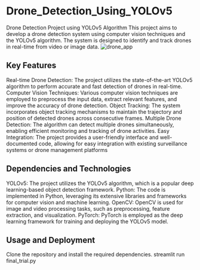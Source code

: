 # Drone_Detection_Using_YOLOv5


Drone Detection Project using YOLOv5 Algorithm
This project aims to develop a drone detection system using computer vision techniques and the YOLOv5 algorithm. The system is designed to identify and track drones in real-time from video or image data.
![drone_app](https://github.com/akashthakur4553/Drone_Detection_Using_YOLOv5/assets/117273921/0bf5234e-05cd-4614-be81-29de50728fb4)

## Key Features
Real-time Drone Detection: The project utilizes the state-of-the-art YOLOv5 algorithm to perform accurate and fast detection of drones in real-time.
Computer Vision Techniques: Various computer vision techniques are employed to preprocess the input data, extract relevant features, and improve the accuracy of drone detection.
Object Tracking: The system incorporates object tracking mechanisms to maintain the trajectory and position of detected drones across consecutive frames.
Multiple Drone Detection: The algorithm can detect multiple drones simultaneously, enabling efficient monitoring and tracking of drone activities.
Easy Integration: The project provides a user-friendly interface and well-documented code, allowing for easy integration with existing surveillance systems or drone management platforms

## Dependencies and Technologies
YOLOv5: The project utilizes the YOLOv5 algorithm, which is a popular deep learning-based object detection framework.
Python: The code is implemented in Python, leveraging its extensive libraries and frameworks for computer vision and machine learning.
OpenCV: OpenCV is used for image and video processing tasks, such as preprocessing, feature extraction, and visualization.
PyTorch: PyTorch is employed as the deep learning framework for training and deploying the YOLOv5 model.

## Usage and Deployment
Clone the repository and install the required dependencies.
streamlit run final_trial.py

